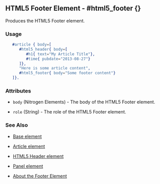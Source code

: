 

## HTML5 Footer Element - #html5_footer {}

  Produces the HTML5 Footer element.

### Usage

```erlang
   #article { body=[
      #html5_header{ body=[
         #h1{ text="My Article Title"},
         #time{ pubdate="2013-08-27"}
      ]},
      "Here is some article content",
      #html5_footer{ body="Some footer content"}
   ]}.

```

### Attributes

   * `body` (Nitrogen Elements) - The body of the HTML5 Footer element.

   * `role` (String) - The role of the HTML5 Footer element.

### See Also

 *  [Base element](./base.html)

 *  [Article element](article.md)

 *  [HTML5 Header element](html5_header.md)

 *  [Panel element](panel.md)

 *  [About the Footer Element](http://html5doctor.com/the-footer-element/)
